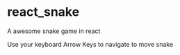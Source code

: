 # react_snake
A awesome snake game in react

Use your keyboard Arrow Keys to navigate to move snake

